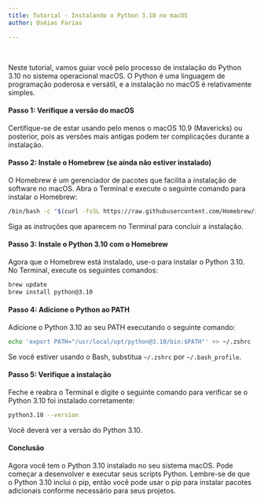 ```yaml
---
title: Tutorial - Instalando o Python 3.10 no macOS
author: Oséias Farias

---
```


<style>
        .tab {
            display: inline-block;
            margin-left: 40px;
        }
        .tab1 {
            display: inline-block;
            margin-left: 80px;
        }
</style>


<br>


Neste tutorial, vamos guiar você pelo processo de instalação do Python 3.10 no sistema operacional macOS. O Python é uma linguagem de programação poderosa e versátil, e a instalação no macOS é relativamente simples.


#### Passo 1: Verifique a versão do macOS

Certifique-se de estar usando pelo menos o macOS 10.9 (Mavericks) ou posterior, pois as versões mais antigas podem ter complicações durante a instalação.

#### Passo 2: Instale o Homebrew (se ainda não estiver instalado)

O Homebrew é um gerenciador de pacotes que facilita a instalação de software no macOS. Abra o Terminal e execute o seguinte comando para instalar o Homebrew:

```bash
/bin/bash -c "$(curl -fsSL https://raw.githubusercontent.com/Homebrew/install/HEAD/install.sh)"
```

Siga as instruções que aparecem no Terminal para concluir a instalação.

#### Passo 3: Instale o Python 3.10 com o Homebrew

Agora que o Homebrew está instalado, use-o para instalar o Python 3.10. No Terminal, execute os seguintes comandos:

```bash
brew update
brew install python@3.10
```

#### Passo 4: Adicione o Python ao PATH

Adicione o Python 3.10 ao seu PATH executando o seguinte comando:

```bash
echo 'export PATH="/usr/local/opt/python@3.10/bin:$PATH"' >> ~/.zshrc
```

Se você estiver usando o Bash, substitua `~/.zshrc` por `~/.bash_profile`.

#### Passo 5: Verifique a instalação

Feche e reabra o Terminal e digite o seguinte comando para verificar se o Python 3.10 foi instalado corretamente:

```bash
python3.10 --version
```

Você deverá ver a versão do Python 3.10.

#### Conclusão

Agora você tem o Python 3.10 instalado no seu sistema macOS. Pode começar a desenvolver e executar seus scripts Python. Lembre-se de que o Python 3.10 inclui o pip, então você pode usar o pip para instalar pacotes adicionais conforme necessário para seus projetos.


<br/>